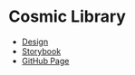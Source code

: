 # Cosmic Library

- [Design](https://www.figma.com/proto/jfdga3oO0tinhR97WVfY3v/Cosmic-Library?node-id=3180-855&t=A5Ugy2V5oAVgxhwx-1)
- [Storybook](https://675b6a21c2ce20745142c486-abfoyvgpfh.chromatic.com)
- [GitHub Page](https://paglinawan.github.io/cosmic-library/)
